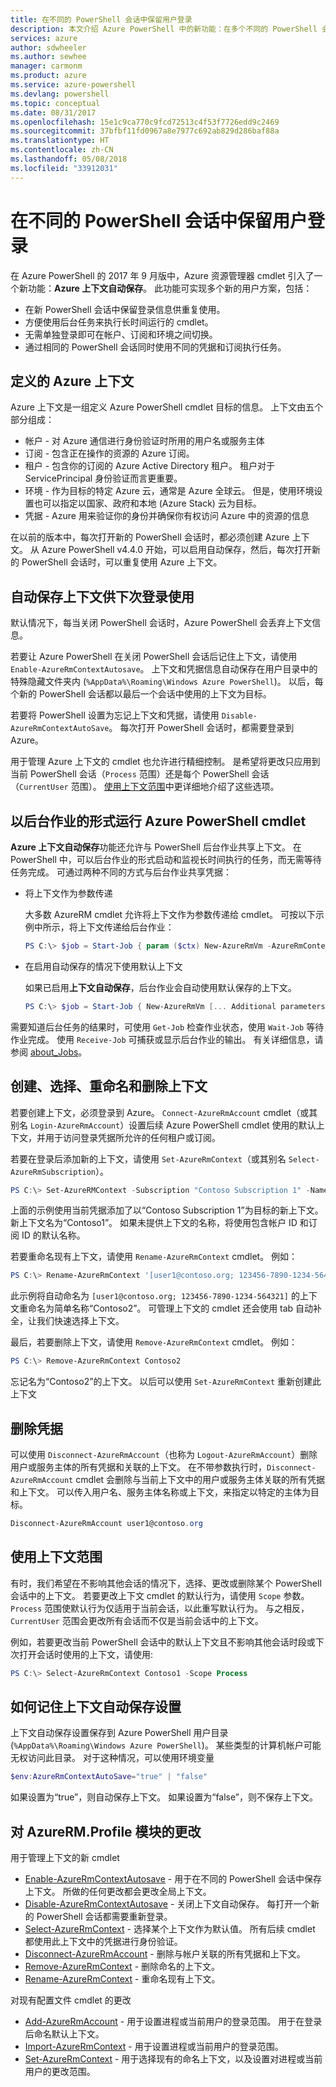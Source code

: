 ```yaml
---
title: 在不同的 PowerShell 会话中保留用户登录
description: 本文介绍 Azure PowerShell 中的新功能：在多个不同的 PowerShell 会话中重复使用凭据和其他用户信息。
services: azure
author: sdwheeler
ms.author: sewhee
manager: carmonm
ms.product: azure
ms.service: azure-powershell
ms.devlang: powershell
ms.topic: conceptual
ms.date: 08/31/2017
ms.openlocfilehash: 15e1c9ca770c9fcd72513c4f53f7726edd9c2469
ms.sourcegitcommit: 37bfbf11fd0967a8e7977c692ab829d286baf88a
ms.translationtype: HT
ms.contentlocale: zh-CN
ms.lasthandoff: 05/08/2018
ms.locfileid: "33912031"
---
```

# <a name="persisting-user-logins-across-powershell-sessions"></a>在不同的 PowerShell 会话中保留用户登录

在 Azure PowerShell 的 2017 年 9 月版中，Azure 资源管理器 cmdlet 引入了一个新功能：**Azure 上下文自动保存**。 此功能可实现多个新的用户方案，包括：

- 在新 PowerShell 会话中保留登录信息供重复使用。
- 方便使用后台任务来执行长时间运行的 cmdlet。
- 无需单独登录即可在帐户、订阅和环境之间切换。
- 通过相同的 PowerShell 会话同时使用不同的凭据和订阅执行任务。

## <a name="azure-contexts-defined"></a>定义的 Azure 上下文

Azure 上下文是一组定义 Azure PowerShell cmdlet 目标的信息。 上下文由五个部分组成：

- 帐户 - 对 Azure 通信进行身份验证时所用的用户名或服务主体
- 订阅 - 包含正在操作的资源的 Azure 订阅。
- 租户 - 包含你的订阅的 Azure Active Directory 租户。 租户对于 ServicePrincipal 身份验证而言更重要。
- 环境 - 作为目标的特定 Azure 云，通常是 Azure 全球云。
  但是，使用环境设置也可以指定以国家、政府和本地 (Azure Stack) 云为目标。
- 凭据 - Azure 用来验证你的身份并确保你有权访问 Azure 中的资源的信息

在以前的版本中，每次打开新的 PowerShell 会话时，都必须创建 Azure 上下文。 从 Azure PowerShell v4.4.0 开始，可以启用自动保存，然后，每次打开新的 PowerShell 会话时，可以重复使用 Azure 上下文。

## <a name="automatically-saving-the-context-for-the-next-login"></a>自动保存上下文供下次登录使用

默认情况下，每当关闭 PowerShell 会话时，Azure PowerShell 会丢弃上下文信息。

若要让 Azure PowerShell 在关闭 PowerShell 会话后记住上下文，请使用 `Enable-AzureRmContextAutosave`。 上下文和凭据信息自动保存在用户目录中的特殊隐藏文件夹内 (`%AppData%\Roaming\Windows Azure PowerShell`)。
以后，每个新的 PowerShell 会话都以最后一个会话中使用的上下文为目标。

若要将 PowerShell 设置为忘记上下文和凭据，请使用 `Disable-AzureRmContextAutoSave`。 每次打开 PowerShell 会话时，都需要登录到 Azure。

用于管理 Azure 上下文的 cmdlet 也允许进行精细控制。 是希望将更改只应用到当前 PowerShell 会话（`Process` 范围）还是每个 PowerShell 会话（`CurrentUser` 范围）。 [使用上下文范围](#Using-Context-Scopes)中更详细地介绍了这些选项。

## <a name="running-azure-powershell-cmdlets-as-background-jobs"></a>以后台作业的形式运行 Azure PowerShell cmdlet

**Azure 上下文自动保存**功能还允许与 PowerShell 后台作业共享上下文。 在 PowerShell 中，可以后台作业的形式启动和监视长时间执行的任务，而无需等待任务完成。 可通过两种不同的方式与后台作业共享凭据：

- 将上下文作为参数传递

  大多数 AzureRM cmdlet 允许将上下文作为参数传递给 cmdlet。 可按以下示例中所示，将上下文传递给后台作业：

  ```powershell
  PS C:\> $job = Start-Job { param ($ctx) New-AzureRmVm -AzureRmContext $ctx [... Additional parameters ...]} -ArgumentList (Get-AzureRmContext)
  ```

- 在启用自动保存的情况下使用默认上下文

  如果已启用**上下文自动保存**，后台作业会自动使用默认保存的上下文。

  ```powershell
  PS C:\> $job = Start-Job { New-AzureRmVm [... Additional parameters ...]}
  ```

需要知道后台任务的结果时，可使用 `Get-Job` 检查作业状态，使用 `Wait-Job` 等待作业完成。 使用 `Receive-Job` 可捕获或显示后台作业的输出。 有关详细信息，请参阅 [about_Jobs](/powershell/module/microsoft.powershell.core/about/about_jobs)。

## <a name="creating-selecting-renaming-and-removing-contexts"></a>创建、选择、重命名和删除上下文

若要创建上下文，必须登录到 Azure。 `Connect-AzureRmAccount` cmdlet（或其别名 `Login-AzureRmAccount`）设置后续 Azure PowerShell cmdlet 使用的默认上下文，并用于访问登录凭据所允许的任何租户或订阅。

若要在登录后添加新的上下文，请使用 `Set-AzureRmContext`（或其别名 `Select-AzureRmSubscription`）。

```powershell
PS C:\> Set-AzureRMContext -Subscription "Contoso Subscription 1" -Name "Contoso1"
```

上面的示例使用当前凭据添加了以“Contoso Subscription 1”为目标的新上下文。 新上下文名为“Contoso1”。 如果未提供上下文的名称，将使用包含帐户 ID 和订阅 ID 的默认名称。

若要重命名现有上下文，请使用 `Rename-AzureRmContext` cmdlet。 例如：

```powershell
PS C:\> Rename-AzureRmContext '[user1@contoso.org; 123456-7890-1234-564321]` 'Contoso2'
```

此示例将自动命名为 `[user1@contoso.org; 123456-7890-1234-564321]` 的上下文重命名为简单名称“Contoso2”。 可管理上下文的 cmdlet 还会使用 tab 自动补全，让我们快速选择上下文。

最后，若要删除上下文，请使用 `Remove-AzureRmContext` cmdlet。  例如：

```powershell
PS C:\> Remove-AzureRmContext Contoso2
```

忘记名为“Contoso2”的上下文。 以后可以使用 `Set-AzureRmContext` 重新创建此上下文

## <a name="removing-credentials"></a>删除凭据

可以使用 `Disconnect-AzureRmAccount`（也称为 `Logout-AzureRmAccount`）删除用户或服务主体的所有凭据和关联的上下文。 在不带参数执行时，`Disconnect-AzureRmAccount` cmdlet 会删除与当前上下文中的用户或服务主体关联的所有凭据和上下文。 可以传入用户名、服务主体名称或上下文，来指定以特定的主体为目标。

```powershell
Disconnect-AzureRmAccount user1@contoso.org
```

## <a name="using-context-scopes"></a>使用上下文范围

有时，我们希望在不影响其他会话的情况下，选择、更改或删除某个 PowerShell 会话中的上下文。 若要更改上下文 cmdlet 的默认行为，请使用 `Scope` 参数。 `Process` 范围使默认行为仅适用于当前会话，以此重写默认行为。 与之相反，`CurrentUser` 范围会更改所有会话而不仅是当前会话中的上下文。

例如，若要更改当前 PowerShell 会话中的默认上下文且不影响其他会话时段或下次打开会话时使用的上下文，请使用:

```powershell
PS C:\> Select-AzureRmContext Contoso1 -Scope Process
```

## <a name="how-the-context-autosave-setting-is-remembered"></a>如何记住上下文自动保存设置

上下文自动保存设置保存到 Azure PowerShell 用户目录 (`%AppData%\Roaming\Windows Azure PowerShell`)。 某些类型的计算机帐户可能无权访问此目录。 对于这种情况，可以使用环境变量

```powershell
$env:AzureRmContextAutoSave="true" | "false"
```

如果设置为“true”，则自动保存上下文。 如果设置为“false”，则不保存上下文。

## <a name="changes-to-the-azurermprofile-module"></a>对 AzureRM.Profile 模块的更改

用于管理上下文的新 cmdlet

- [Enable-AzureRmContextAutosave][enable] - 用于在不同的 PowerShell 会话中保存上下文。
  所做的任何更改都会更改全局上下文。
- [Disable-AzureRmContextAutosave][disable] - 关闭上下文自动保存。 每打开一个新的 PowerShell 会话都需要重新登录。
- [Select-AzureRmContext][select] - 选择某个上下文作为默认值。 所有后续 cmdlet 都使用此上下文中的凭据进行身份验证。
- [Disconnect-AzureRmAccount][remove-cred] - 删除与帐户关联的所有凭据和上下文。
- [Remove-AzureRmContext][remove-context] - 删除命名的上下文。
- [Rename-AzureRmContext][rename] - 重命名现有上下文。

对现有配置文件 cmdlet 的更改

- [Add-AzureRmAccount][login] - 用于设置进程或当前用户的登录范围。
  用于在登录后命名默认上下文。
- [Import-AzureRmContext][import] - 用于设置进程或当前用户的登录范围。
- [Set-AzureRmContext][set-context] - 用于选择现有的命名上下文，以及设置对进程或当前用户的更改范围。

<!-- Hyperlinks -->
[enable]: /powershell/module/azurerm.profile/Enable-AzureRmContextAutosave
[disable]: /powershell/module/azurerm.profile/Disable-AzureRmContextAutosave
[select]: /powershell/module/azurerm.profile/Select-AzureRmContext
[remove-cred]: /powershell/module/azurerm.profile/Disconnect-AzureRmAccount
[remove-context]: /powershell/module/azurerm.profile/Remove-AzureRmContext
[rename]: /powershell/module/azurerm.profile/Rename-AzureRmContext

<!-- Updated cmdlets -->
[login]: /powershell/module/azurerm.profile/Connect-AzureRmAccount
[import]: /powershell/module/azurerm.profile/Import-AzureRmAccount
[set-context]: /powershell/module/azurerm.profile/Import-AzureRmContext
